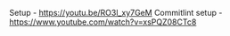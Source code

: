 Setup - https://youtu.be/RO3l_xy7GeM
Commitlint setup - https://www.youtube.com/watch?v=xsPQZ08CTc8

